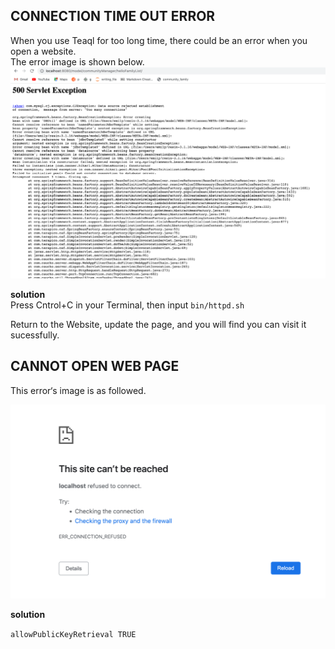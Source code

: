 
## CONNECTION TIME OUT ERROR ##

When you use Teaql for too long time, there could be an error when you open a website.  
The error image is shown below. 
![](images/640.png)


**solution**  
Press Cntrol+C in your Terminal, then input `bin/httpd.sh`  

Return to the Website, update the page, and you will find you can visit it sucessfully.  



## CANNOT OPEN WEB PAGE ##

This error‘s image is as followed.  

![](images/650.png)



**solution**

`allowPublicKeyRetrieval TRUE`
